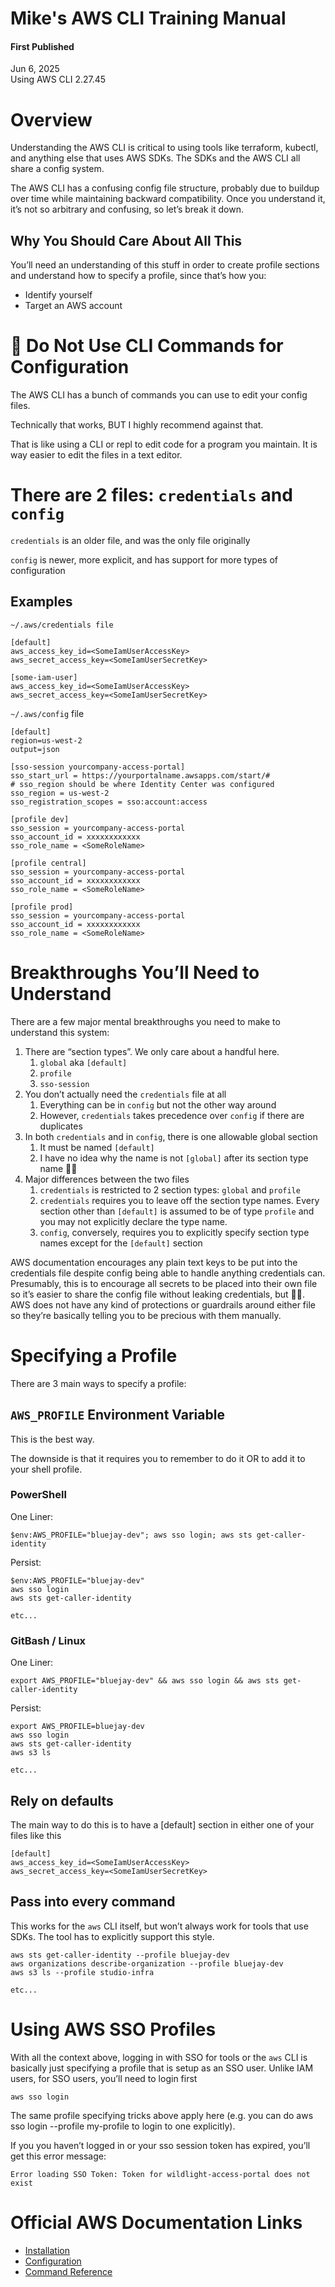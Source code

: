 # Mike's AWS CLI Training Manual

#### First Published
Jun 6, 2025\
Using AWS CLI 2.27.45

# Overview

Understanding the AWS CLI is critical to using tools like terraform, kubectl, and anything else that uses AWS SDKs. The SDKs and the AWS CLI all share a config system.

The AWS CLI has a confusing config file structure, probably due to buildup over time while maintaining backward compatibility. Once you understand it, it’s not so arbitrary and confusing, so let’s break it down.

## Why You Should Care About All This

You’ll need an understanding of this stuff in order to create profile sections and understand how to specify a profile, since that’s how you:

* Identify yourself
* Target an AWS account

# 🛑 Do Not Use CLI Commands for Configuration

The AWS CLI has a bunch of commands you can use to edit your config files.

Technically that works, BUT I highly recommend against that.

That is like using a CLI or repl to edit code for a program you maintain. It is way easier to edit the files in a text editor.

# There are 2 files: `credentials` and `config`

`credentials` is an older file, and was the only file originally

`config` is newer, more explicit, and has support for more types of configuration

## Examples

`~/.aws/credentials file`

```
[default]
aws_access_key_id=<SomeIamUserAccessKey>
aws_secret_access_key=<SomeIamUserSecretKey>

[some-iam-user]
aws_access_key_id=<SomeIamUserAccessKey>
aws_secret_access_key=<SomeIamUserSecretKey>
```

`~/.aws/config` file

```
[default]
region=us-west-2
output=json

[sso-session yourcompany-access-portal]
sso_start_url = https://yourportalname.awsapps.com/start/#
# sso_region should be where Identity Center was configured
sso_region = us-west-2
sso_registration_scopes = sso:account:access

[profile dev]
sso_session = yourcompany-access-portal
sso_account_id = xxxxxxxxxxxx
sso_role_name = <SomeRoleName>

[profile central]
sso_session = yourcompany-access-portal
sso_account_id = xxxxxxxxxxxx
sso_role_name = <SomeRoleName>

[profile prod]
sso_session = yourcompany-access-portal
sso_account_id = xxxxxxxxxxxx
sso_role_name = <SomeRoleName>
```

# Breakthroughs You’ll Need to Understand

There are a few major mental breakthroughs you need to make to understand this system:

1. There are “section types”. We only care about a handful here.
   1. `global` aka `[default]`
   1. `profile`
   1. `sso-session`
1. You don’t actually need the `credentials` file at all
   1. Everything can be in `config` but not the other way around
   1. However, `credentials` takes precedence over `config` if there are duplicates
1. In both `credentials` and in `config`, there is one allowable global section
   1. It must be named `[default]`
   1. I have no idea why the name is not `[global]` after its section type name 🤷‍♂️
1. Major differences between the two files
   1. `credentials` is restricted to 2 section types: `global` and `profile`
   1. `credentials` requires you to leave off the section type names. Every section other than `[default]` is assumed to be of type `profile` and you may not explicitly declare the type name.
   1. `config`, conversely, requires you to explicitly specify section type names except for the `[default]` section

AWS documentation encourages any plain text keys to be put into the credentials file despite config being able to handle anything credentials can. Presumably, this is to encourage all secrets to be placed into their own file so it’s easier to share the config file without leaking credentials, but 🤷‍♂️. AWS does not have any kind of protections or guardrails around either file so they’re basically telling you to be precious with them manually.

# Specifying a Profile

There are 3 main ways to specify a profile:

## `AWS_PROFILE` Environment Variable

This is the best way.

The downside is that it requires you to remember to do it OR to add it to your shell profile.

### PowerShell

One Liner:

```$env:AWS_PROFILE="bluejay-dev"; aws sso login; aws sts get-caller-identity```

Persist:

```
$env:AWS_PROFILE="bluejay-dev"
aws sso login
aws sts get-caller-identity

etc...
```

### GitBash / Linux

One Liner:

```export AWS_PROFILE="bluejay-dev" && aws sso login && aws sts get-caller-identity```

Persist:

```
export AWS_PROFILE=bluejay-dev
aws sso login
aws sts get-caller-identity
aws s3 ls

etc...
```

## Rely on defaults

The main way to do this is to have a [default] section in either one of your files like this

```
[default]
aws_access_key_id=<SomeIamUserAccessKey>
aws_secret_access_key=<SomeIamUserSecretKey>
```

## Pass into every command

This works for the `aws` CLI itself, but won’t always work for tools that use SDKs. The tool has to explicitly support this style.

```
aws sts get-caller-identity --profile bluejay-dev
aws organizations describe-organization --profile bluejay-dev
aws s3 ls --profile studio-infra

etc...
```

# Using AWS SSO Profiles

With all the context above, logging in with SSO for tools or the `aws` CLI is basically just specifying a profile that is setup as an SSO user. Unlike IAM users, for SSO users, you’ll need to login first

```aws sso login```

The same profile specifying tricks above apply here (e.g. you can do aws sso login --profile my-profile to login to one explicitly).

If you you haven’t logged in or your sso session token has expired, you’ll get this error message:

```Error loading SSO Token: Token for wildlight-access-portal does not exist```

# Official AWS Documentation Links

* [Installation](https://docs.aws.amazon.com/cli/latest/userguide/getting-started-install.html)
* [Configuration](https://docs.aws.amazon.com/cli/latest/userguide/cli-configure-files.html)
* [Command Reference](https://docs.aws.amazon.com/cli/latest/reference/)
